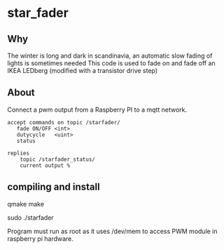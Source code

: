 # star_fader
## Why
The winter is long and dark in scandinavia, an automatic slow fading of lights is sometimes needed
This code is used to fade on and fade off an IKEA LEDberg (modified with a transistor  drive step)

## About
Connect a pwm output from a Raspberry PI to a mqtt network.
```
accept commands on topic /starfader/ 
   fade ON/OFF <int>
   dutycycle   <uint>
   status

replies
    topic /starfader_status/
    current output %
```
## compiling and install
qmake
make

sudo ./starfader

Program must run as root as it uses /dev/mem to access PWM module in raspberry pi hardware.
